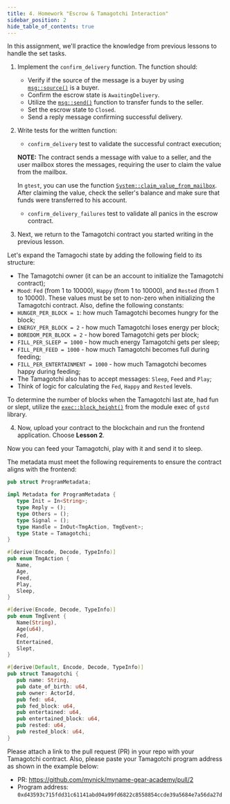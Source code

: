 ```yaml
---
title: 4. Homework "Escrow & Tamagotchi Interaction"
sidebar_position: 2
hide_table_of_contents: true
---
```

In this assignment, we'll practice the knowledge from previous lessons to handle the set tasks. 


1. Implement the `confirm_delivery` function. The function should:

    - Verify if the source of the message is a buyer by using [`msg::source()`](https://docs.gear.rs/gstd/msg/fn.source.html) is a buyer.
    - Confirm the escrow state is `AwaitingDelivery`.
    - Utilize the [`msg::send()`](https://docs.gear.rs/gstd/msg/fn.send.html) function to transfer funds to the seller.
    - Set the escrow state to `Closed`.
    - Send a reply message confirming successful delivery.

2. Write tests for the written function:

    - `confirm_delivery` test to validate the successful contract execution;

    **NOTE:** The contract sends a message with value to a seller, and the user mailbox stores the messages, requiring the user to claim the value from the mailbox.
   
    In `gtest`, you can use the function [`System::claim_value_from_mailbox`](https://docs.gear.rs/gtest/struct.System.html#method.claim_value_from_mailbox). After claiming the value, check the seller's balance and make sure that funds were transferred to his account.

    - `confirm_delivery_failures` test to validate all panics in the escrow contract.

4. Next, we return to the Tamagotchi contract you started writing in the previous lesson.

Let's expand the Tamagochi state by adding the following field to its structure:

- The Tamagotchi owner (it can be an account to initialize the Tamagotchi contract);
- `Mood`: `Fed` (from 1 to 10000), `Happy` (from 1 to 10000), and `Rested` (from 1 to 10000). These values must be set to non-zero when initializing the Tamagotchi contract. Also, define the following constants:
- `HUNGER_PER_BLOCK = 1`: how much Tamagotchi becomes hungry for the block;
- `ENERGY_PER_BLOCK = 2` - how much Tamagotchi loses energy per block;
- `BOREDOM_PER_BLOCK = 2` - how bored Tamagotchi gets per block;
- `FILL_PER_SLEEP = 1000` - how much energy Tamagotchi gets per sleep;
- `FILL_PER_FEED = 1000` - how much Tamagotchi becomes full during feeding;
- `FILL_PER_ENTERTAINMENT = 1000` - how much Tamagotchi becomes happy during feeding;
- The Tamagotchi also has to accept messages: `Sleep`, `Feed` and `Play`;
- Think of logic for calculating the `Fed`, `Happy` and `Rested` levels.

To determine the number of blocks when the Tamagotchi last ate, had fun or slept, utilize the [`exec::block_height()`](https://docs.gear.rs/gstd/exec/fn.block_height.html) from the module exec of `gstd` library.

4. Now, upload your contract to the blockchain and run the frontend application. Choose **Lesson 2**.

Now you can feed your Tamagotchi, play with it and send it to sleep.

The metadata must meet the following requirements to ensure the contract aligns with the frontend:

```rust title="io/src/lib.rs"
pub struct ProgramMetadata;

impl Metadata for ProgramMetadata {
   type Init = In<String>;
   type Reply = ();
   type Others = ();
   type Signal = ();
   type Handle = InOut<TmgAction, TmgEvent>;
   type State = Tamagotchi;
}

#[derive(Encode, Decode, TypeInfo)]
pub enum TmgAction {
   Name,
   Age,
   Feed,
   Play,
   Sleep,
}

#[derive(Encode, Decode, TypeInfo)]
pub enum TmgEvent {
   Name(String),
   Age(u64),
   Fed,
   Entertained,
   Slept,
}

#[derive(Default, Encode, Decode, TypeInfo)]
pub struct Tamagotchi {
   pub name: String,
   pub date_of_birth: u64,
   pub owner: ActorId,
   pub fed: u64,
   pub fed_block: u64,
   pub entertained: u64,
   pub entertained_block: u64,
   pub rested: u64,
   pub rested_block: u64,
}
```

Please attach a link to the pull request (PR) in your repo with your Tamagotchi contract. Also, please paste your Tamagotchi program address as shown in the example below:

- PR: <https://github.com/mynick/myname-gear-academy/pull/2>
- Program address: `0xd43593c715fdd31c61141abd04a99fd6822c8558854ccde39a5684e7a56da27d`
